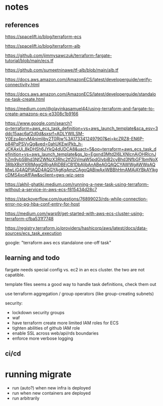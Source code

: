 # notes

## references

https://spacelift.io/blog/terraform-ecs

https://spacelift.io/blog/terraform-alb

https://github.com/jimmysawczuk/terraform-fargate-tutorial/blob/main/ecs.tf

https://github.com/sumeetninawe/tf-alb/blob/main/alb.tf

https://docs.aws.amazon.com/AmazonECS/latest/developerguide/verify-connectivity.html

https://docs.aws.amazon.com/AmazonECS/latest/developerguide/standalone-task-create.html

https://medium.com/@olayinkasamuel44/using-terraform-and-fargate-to-create-amazons-ecs-e3308c1b9166

https://www.google.com/search?q=terraform+aws_ecs_task_definition+vs+aws_launch_template&sca_esv=3ddc15aac6af2d0d&sxsrf=ADLYWILSM-Y0Ezu4prvM4nimIjby2T0Rjw%3A1733412497907&ei=kcZRZ8-EN6P-p84PqPSVyQg&ved=0ahUKEwiPkb_h-JCKAxUj_8kDHSh6JYkQ4dUDCA8&uact=5&oq=terraform+aws_ecs_task_definition+vs+aws_launch_template&gs_lp=Egxnd3Mtd2l6LXNlcnAiOHRlcnJhZm9ybSBhd3NfZWNzX3Rhc2tfZGVmaW5pdGlvbiB2cyBhd3NfbGF1bmNoX3RlbXBsYXRlMggQIRigARjDBEjCB1DbAljbAnABeAGQAQCYAWWgAWWqAQMwLjG4AQPIAQD4AQGYAgKgAmzCAgoQABiwAxjWBBhHmAMAiAYBkAYIkgcDMS4xoAfFAw&sclient=gws-wiz-serp

https://akhil-ghatiki.medium.com/running-a-new-task-using-terraform-without-a-service-in-aws-ecs-f815434d28c7

https://stackoverflow.com/questions/76899023/rds-while-connection-error-no-pg-hba-conf-entry-for-host

https://medium.com/warp9/get-started-with-aws-ecs-cluster-using-terraform-cfba531f7748

https://registry.terraform.io/providers/hashicorp/aws/latest/docs/data-sources/ecs_task_execution

google: "terraform aws ecs standalone one-off task"

## learning and todo

fargate needs special config vs. ec2 in an ecs cluster. the two are not capatible.

template files seems a good way to handle task definitions, check them out

use terraform aggregation / group operators (like group-creating subnets)

security:
- lockdown security groups
- waf
- have terraform create more limited IAM roles for ECS
- tighten abilities of github IAM role
- enable SSL across web/api/rds boundaries
- enforce more verbose logging

ci/cd
- 

# running migrate

- run (auto?) when new infra is deployed
- run when new containers are deployed
- run arbitrarily
